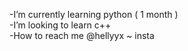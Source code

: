   -I’m currently learning python ( 1 month )        
-I’m looking to learn c++        
-How to reach me @hellyyx ~ insta        
